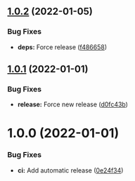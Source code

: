 ## [1.0.2](https://github.com/lahaxearnaud/heathcheck-system/compare/v1.0.1...v1.0.2) (2022-01-05)


### Bug Fixes

* **deps:** Force release ([f486658](https://github.com/lahaxearnaud/heathcheck-system/commit/f486658e2faf1344bfa5b8bfec6bd935bd59730c))

## [1.0.1](https://github.com/lahaxearnaud/heathcheck-system/compare/v1.0.0...v1.0.1) (2022-01-01)


### Bug Fixes

* **release:** Force new release ([d0fc43b](https://github.com/lahaxearnaud/heathcheck-system/commit/d0fc43b3220dc1e8797215a09639a388d6ce737d))

# 1.0.0 (2022-01-01)


### Bug Fixes

* **ci:** Add automatic release ([0e24f34](https://github.com/lahaxearnaud/heathcheck-system/commit/0e24f34a27fbbc7500076be333226899bcce66ea))
